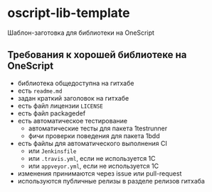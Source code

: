 # oscript-lib-template
Шаблон-заготовка для библиотеки на OneScript

## Требования к хорошей библиотеке на OneScript

+ библиотека общедоступна на гитхабе
+ есть `readme.md`
+ задан краткий заголовок на гитхабе
+ есть файл лицензии `LICENSE`
+ есть файл packagedef
+ есть автоматическое тестирование
  + автоматические тесты для пакета 1testrunner
  + фичи проверки поведения для пакета 1bdd
+ есть файлы для автоматического выполнения CI
  + или `Jenkinsfile`
  + или `.travis.yml`, если не используется 1С
  + или `appveyor.yml`, если не используется 1С
+ изменения принимаются через issue или pull-request
+ используются публичные релизы в разделе релизов гитхаба
